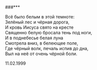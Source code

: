 ###\*\*\*

Всё было белым в этой темноте:  
Зелёный лес и чёрная дорога,  
И кровь Иисуса свято на кресте  
Священно белую бросала тень под ноги,  
И в поднебесье белая луна  
Смотрела вниз, в белеющее поле,  
Где чёрный волк, печаль испив до дна,  
Выл на неё от очень чёрной боли.

11.02.1999
